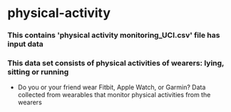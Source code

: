 # physical-activity
### This contains 'physical activity monitoring_UCI.csv' file has input data
### This data set consists of physical activities of wearers: lying, sitting or running

- Do you or your friend wear Fitbit, Apple Watch, or Garmin? Data collected from wearables that monitor physical activities from the wearers
